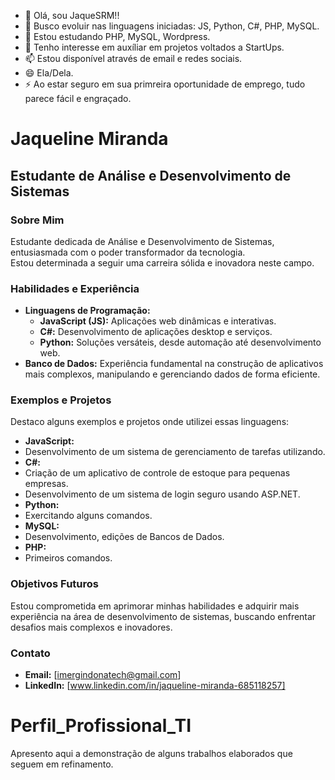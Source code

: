- 👋 Olá, sou JaqueSRM!!
- 👀 Busco evoluir nas linguagens iniciadas: JS, Python, C#, PHP, MySQL.
- 🌱 Estou estudando PHP, MySQL, Wordpress.
- 💞️ Tenho interesse em auxíliar em projetos voltados a StartUps.
- 📫 Estou disponível através de email e redes sociais.
- 😄 Ela/Dela.
- ⚡ Ao estar seguro em sua primreira oportunidade de emprego, tudo parece fácil e engraçado.

# Jaqueline Miranda
## Estudante de Análise e Desenvolvimento de Sistemas


### Sobre Mim
Estudante dedicada de Análise e Desenvolvimento de Sistemas, entusiasmada com o poder transformador da tecnologia. <br>Estou determinada a seguir uma carreira sólida e inovadora neste campo.


### Habilidades e Experiência
- **Linguagens de Programação:**
  - **JavaScript (JS):** Aplicações web dinâmicas e interativas.
  - **C#:** Desenvolvimento de aplicações desktop e serviços.
  - **Python:** Soluções versáteis, desde automação até desenvolvimento web.
- **Banco de Dados:** Experiência fundamental na construção de aplicativos mais complexos, manipulando e gerenciando dados de forma eficiente.


### Exemplos e Projetos
Destaco alguns exemplos e projetos onde utilizei essas linguagens:
- **JavaScript:**
- Desenvolvimento de um sistema de gerenciamento de tarefas utilizando.
- **C#:**
- Criação de um aplicativo de controle de estoque para pequenas empresas.
- Desenvolvimento de um sistema de login seguro usando ASP.NET.
- **Python:**
- Exercitando alguns comandos.
- **MySQL:**
- Desenvolvimento, edições de Bancos de Dados.
- **PHP:**
- Primeiros comandos.
### Objetivos Futuros
Estou comprometida em aprimorar minhas habilidades e adquirir mais experiência na área de desenvolvimento de sistemas, buscando enfrentar desafios mais complexos e inovadores.

### Contato
- **Email:** [imergindonatech@gmail.com]
- **LinkedIn:** [www.linkedin.com/in/jaqueline-miranda-685118257]
# Perfil_Profissional_TI
Apresento aqui a demonstração de alguns trabalhos elaborados que seguem em refinamento.

